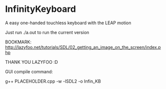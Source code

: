 InfinityKeyboard
================

A easy one-handed touchless keyboard with the LEAP motion

Just run ./a.out to run the current version

BOOKMARK:
http://lazyfoo.net/tutorials/SDL/02_getting_an_image_on_the_screen/index.php

THANK YOU LAZYFOO :D

GUI compile command:

g++ PLACEHOLDER.cpp -w -lSDL2 -o Infin_KB